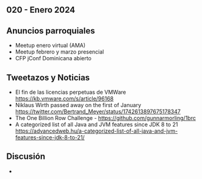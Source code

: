 020 - Enero 2024
--

## Anuncios parroquiales
* Meetup enero virtual (AMA)
* Meetup febrero y marzo presencial
* CFP jConf Dominicana abierto

## Tweetazos y Noticias
* El fin de las licencias perpetuas de VMWare https://kb.vmware.com/s/article/96168
* Niklaus Wirth passed away on the first of January https://twitter.com/Bertrand_Meyer/status/1742613897675178347
* The One Billion Row Challenge - https://github.com/gunnarmorling/1brc
* A categorized list of all Java and JVM features since JDK 8 to 21 https://advancedweb.hu/a-categorized-list-of-all-java-and-jvm-features-since-jdk-8-to-21/


## Discusión
* 
 
